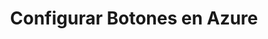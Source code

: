 ---
id: az2
title: Configurar Botones en Azure
description: En esta página se encuentra la documentación para configurar botones en azure
slug: /configurar-botones
---